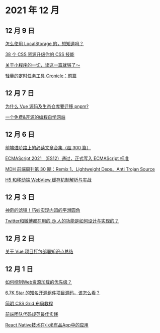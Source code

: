 # 2021 年 12 月

## 12 月 9 日

[怎么使用 LocalStorage 的，想知道吗？](https://mp.weixin.qq.com/s/xu2_oAV8S46j2x7A8rVQlw) <Badge type="tip" text="文章" />

[38 个 CSS 资源升级你的 CSS 技能](https://mp.weixin.qq.com/s/MhfB2ijoe7VVjt_1bHvUAA) <Badge type="tip" text="文章" />

[关于小程序的一切，读这一篇就够了～](https://mp.weixin.qq.com/s/5nQqBFFWwxtcf8S2Ba9PRA) <Badge type="tip" text="文章" />

[轻量的定时任务工具 Cronicle：前篇](https://zhuanlan.zhihu.com/p/441567469?utm_source=wechat_timeline&utm_medium=social&utm_oi=28269126615040) <Badge type="tip" text="技术" />

## 12 月 7 日

[为什么 Vue 源码及生态仓库要迁移 pnpm?](https://mp.weixin.qq.com/s/0PfyRfv23aTF2sV_RY11Fw) <Badge type="tip" text="文章" />

[一个免费&开源的编程自学网站](https://mp.weixin.qq.com/s/1Xu2INcZxeCaXyL8AVAilw) <Badge type="tip" text="文章" />

## 12 月 6 日

[前端进阶路上的必读文章合集（超 300 篇）](https://mp.weixin.qq.com/s/uIBomgyPS8sdbGeDE12_jA) <Badge type="tip" text="文章" />

[ECMAScript 2021 （ES12）通过，正式写入 ECMAScript 标准](https://mp.weixin.qq.com/s/cQnDcZF41osBhwS3Cq24ng) <Badge type="tip" text="文章" />

[MDH 前端周刊第 30 期：Remix 1、Lightweight Deps、Anti Trojan Source](https://github.com/sorrycc/weekly/blob/master/docs/issue-0030.md) <Badge type="tip" text="文章" />

[H5 和移动端 WebView 缓存机制解析与实战](https://mp.weixin.qq.com/s/qHm_dJBhVbv0pJs8Crp77w) <Badge type="tip" text="技术" />

## 12 月 3 日

[神奇的滤镜！巧妙实现内凹的平滑圆角](https://mp.weixin.qq.com/s/imKUBS6j01G0TqrdAWHrpA) <Badge type="tip" text="技术" />

[Twitter和微博都在用的 @ 人的功能是如何设计与实现的？](https://mp.weixin.qq.com/s/YP6H6CHkUd97ThDtEoXzaw) <Badge type="tip" text="技术" />

## 12 月 2 日

[关于 Vue 项目打包部署知识点总结](https://mp.weixin.qq.com/s/vrahio4n5DQW175nPpdCrw) <Badge type="tip" text="技术" />

## 12 月 1 日

[如何控制Web资源加载的优先级？](https://mp.weixin.qq.com/s/FGoSabM0QFCt2Mb1w_wimA) <Badge type="tip" text="技术" />

[6.7K Star 的知名开源组件项目源码，该怎么看？](https://mp.weixin.qq.com/s/DnP5KH4JfCghwoSjYs1nMQ) <Badge type="tip" text="技术" />

[简明 CSS Grid 布局教程](https://mp.weixin.qq.com/s/AUIGC7C_TYhDNg_ADlZ7Pg) <Badge type="tip" text="技术" />

[前端团队代码规范最佳实践](https://mp.weixin.qq.com/s/uVl-L-YB1KJdfnWPLBB7xw) <Badge type="tip" text="文章" />

[React Native技术在小米有品App中的应用](https://mp.weixin.qq.com/s/gh40dlsv4UhW6ZBoTaVFvA) <Badge type="tip" text="文章" />
